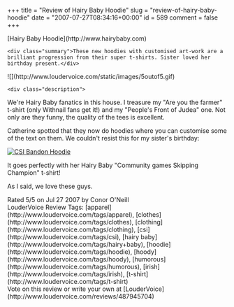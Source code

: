 +++
title = "Review of Hairy Baby Hoodie"
slug = "review-of-hairy-baby-hoodie"
date = "2007-07-27T08:34:16+00:00"
id = 589
comment = false
+++

<div lang="en" class="hreview">
    <div>
        <span class="item ">
            <span class="fn org">[Hairy Baby Hoodie](http://www.hairybaby.com)</span>
        </span>
    </div>

    <div class="summary">These new hoodies with customised art-work are a brilliant progression from their super t-shirts. Sister loved her birthday present.</div> 

<div><span class="stars" title="5">![](http://www.loudervoice.com/static/images/5outof5.gif)</span></div>

    <div class="description">

We're Hairy Baby fanatics in this house. I treasure my "Are you the farmer" t-shirt (only Withnail fans get it!) and my "People's Front of Judea" one. Not only are they funny, the quality of the tees is excellent.

Catherine spotted that they now do hoodies where you can customise some of the text on them. We couldn't resist this for my sister's birthday: 

 [![CSI Bandon Hoodie](/images/flickr/2024_download/913336229_3c5fee4d8f.jpg)](http://www.flickr.com/photos/bandon1/913336229/ "Photo Sharing")

It goes perfectly with her Hairy Baby "Community games Skipping Champion" t-shirt!

As I said, we love these guys.  
</div>

<div>Rated <span class="rating">5</span>/5 on <span class="dtreviewed">Jul 27 2007</span> by <span class="reviewer vcard"><span class="fn">Conor O'Neill</span></span></div>
    <div class="review_tags">LouderVoice Review Tags: [apparel](http://www.loudervoice.com/tags/apparel), [clothes](http://www.loudervoice.com/tags/clothes), [clothing](http://www.loudervoice.com/tags/clothing), [csi](http://www.loudervoice.com/tags/csi), [hairy baby](http://www.loudervoice.com/tags/hairy+baby), [hoodie](http://www.loudervoice.com/tags/hoodie), [hoody](http://www.loudervoice.com/tags/hoody), [humorous](http://www.loudervoice.com/tags/humorous), [irish](http://www.loudervoice.com/tags/irish), [t-shirt](http://www.loudervoice.com/tags/t-shirt)</div>
    <div class="rate">Vote on this review or write your own at [LouderVoice](http://www.loudervoice.com/reviews/487945704)</div>
</div>
